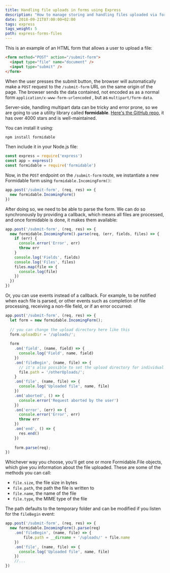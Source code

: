 ```yaml
---
title: Handling file uploads in forms using Express
description: "How to manage storing and handling files uploaded via forms, in Express"
date: 2018-09-21T07:00:00+02:00
tags: express
tags_weight: 5
path: express-forms-files
---
```


This is an example of an HTML form that allows a user to upload a file:

```html
<form method="POST" action="/submit-form">
  <input type="file" name="document" />
  <input type="submit" />
</form>
```

When the user presses the submit button, the browser will automatically make a `POST` request to the `/submit-form` URL on the same origin of the page. The browser sends the data contained, not encoded as as a normal form `application/x-www-form-urlencoded` , but as `multipart/form-data`.

Server-side, handling multipart data can be tricky and error prone, so we are going to use a utility library called **formidable**. [Here's the GitHub repo](https://github.com/felixge/node-formidable), it has over 4000 stars and is well-maintained.

You can install it using:

```bash
npm install formidable
```

Then include it in your Node.js file:

```js
const express = require('express')
const app = express()
const formidable = require('formidable')
```

Now, in the `POST` endpoint on the `/submit-form` route, we instantiate a new Formidable form using `formidable.IncomingForm()`:

```js
app.post('/submit-form', (req, res) => {
  new formidable.IncomingForm()
})
```

After doing so, we need to be able to parse the form. We can do so synchronously by providing a callback, which means all files are processed, and once formidable is done, it makes them available:

```js
app.post('/submit-form', (req, res) => {
  new formidable.IncomingForm().parse(req, (err, fields, files) => {
    if (err) {
      console.error('Error', err)
      throw err
    }
    console.log('Fields', fields)
    console.log('Files', files)
    files.map(file => {
      console.log(file)
    })
  })
})
```

Or, you can use events instead of a callback. For example, to be notified when each file is parsed, or other events such as completion of file processing, receiving a non-file field, or if an error occurred:

```js
app.post('/submit-form', (req, res) => {
  let form = new formidable.IncomingForm();
  
  // you can change the upload directory here like this
  form.uploadDir = '/uploads/'; 
  
  form
    .on('field', (name, field) => {
      console.log('Field', name, field)
    })
    .on('fileBegin', (name, file) => {
      // it's also possible to set the upload directory for individual files here like:
      file.path = '/otherUploads/';
    }
    .on('file', (name, file) => {
      console.log('Uploaded file', name, file)
    })
    .on('aborted', () => {
      console.error('Request aborted by the user')
    })
    .on('error', (err) => {
      console.error('Error', err)
      throw err
    })
    .on('end', () => {
      res.end()
    })
    
    form.parse(req);
})
```

Whichever way you choose, you'll get one or more Formidable.File objects, which give you information about the file uploaded. These are some of the methods you can call:

- `file.size`, the file size in bytes
- `file.path`, the path the file is written to
- `file.name`, the name of the file
- `file.type`, the MIME type of the file

The path defaults to the temporary folder and can be modified if you listen for the `fileBegin` event:

```js
app.post('/submit-form', (req, res) => {
  new formidable.IncomingForm().parse(req)
    .on('fileBegin', (name, file) => {
        file.path = __dirname + '/uploads/' + file.name
    })
    .on('file', (name, file) => {
      console.log('Uploaded file', name, file)
    })
    //...
})
```
